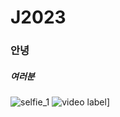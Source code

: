 # J2023
### 안녕
##### 여러분
![selfie_1](https://user-images.githubusercontent.com/122244645/211242089-87883464-30b9-4c36-bb3f-f89d1b9522d1.jpg)
![video label](https://img.youtube.com/vi/4JSOp-UJL9I/0.jpg)]
